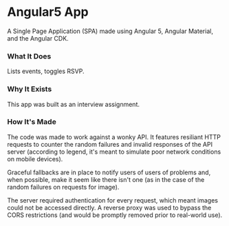 # Angular5 App

A Single Page Application (SPA) made using Angular 5, Angular Material, and the Angular CDK.

### What It Does

Lists events, toggles RSVP.

### Why It Exists

This app was built as an interview assignment.

### How It's Made

The code was made to work against a wonky API. It features resiliant HTTP requests to counter the random failures and invalid responses of the API server (according to legend, it's meant to simulate poor network conditions on mobile devices). 

Graceful fallbacks are in place to notify users of users of problems and, when possible, make it seem like there isn't one (as in the case of the random failures on requests for image).

The server required authentication for every request, which meant images could not be accessed directly. A reverse proxy was used to bypass the CORS restrictions (and would be promptly removed prior to real-world use).